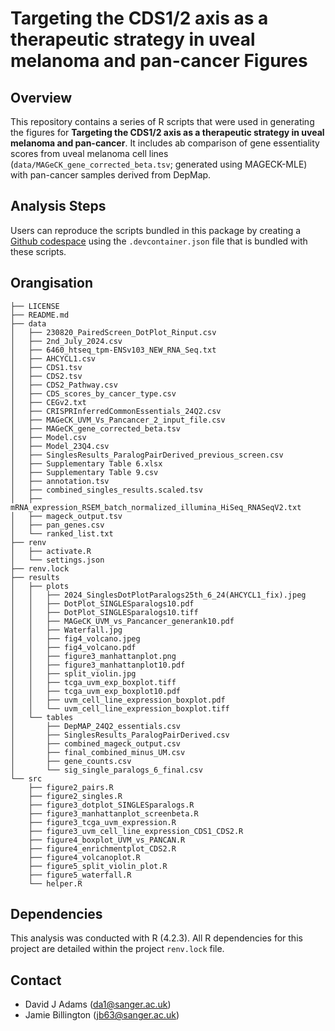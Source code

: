 #  Targeting the CDS1/2 axis as a therapeutic strategy in uveal melanoma and pan-cancer Figures

## Overview

This repository contains a series of R scripts that were used in generating the figures for **Targeting the CDS1/2 axis as a therapeutic strategy in uveal melanoma and pan-cancer**. 
It includes ab comparison of gene essentiality scores from uveal melanoma cell lines (`data/MAGeCK_gene_corrected_beta.tsv`; generated using MAGECK-MLE) with pan-cancer samples derived from DepMap. 
 

## Analysis Steps
Users can reproduce the scripts bundled in this package by creating a [Github codespace](https://docs.github.com/en/codespaces/getting-started/quickstart) using the `.devcontainer.json` file that is bundled with these scripts.


## Orangisation
```
├── LICENSE
├── README.md
├── data
│   ├── 230820_PairedScreen_DotPlot_Rinput.csv
│   ├── 2nd_July_2024.csv
│   ├── 6460_htseq_tpm-ENSv103_NEW_RNA_Seq.txt
│   ├── AHCYCL1.csv
│   ├── CDS1.tsv
│   ├── CDS2.tsv
│   ├── CDS2_Pathway.csv
│   ├── CDS_scores_by_cancer_type.csv
│   ├── CEGv2.txt
│   ├── CRISPRInferredCommonEssentials_24Q2.csv
│   ├── MAGeCK_UVM_Vs_Pancancer_2_input_file.csv
│   ├── MAGeCK_gene_corrected_beta.tsv
│   ├── Model.csv
│   ├── Model_23Q4.csv
│   ├── SinglesResults_ParalogPairDerived_previous_screen.csv
│   ├── Supplementary Table 6.xlsx
│   ├── Supplementary Table 9.csv
│   ├── annotation.tsv
│   ├── combined_singles_results.scaled.tsv
│   ├── mRNA_expression_RSEM_batch_normalized_illumina_HiSeq_RNASeqV2.txt
│   ├── mageck_output.tsv
│   ├── pan_genes.csv
│   └── ranked_list.txt
├── renv
│   ├── activate.R
│   └── settings.json
├── renv.lock
├── results
│   ├── plots
│   │   ├── 2024_SinglesDotPlotParalogs25th_6_24(AHCYCL1_fix).jpeg
│   │   ├── DotPlot_SINGLESparalogs10.pdf
│   │   ├── DotPlot_SINGLESparalogs10.tiff
│   │   ├── MAGeCK_UVM_vs_Pancancer_generank10.pdf
│   │   ├── Waterfall.jpg
│   │   ├── fig4_volcano.jpeg
│   │   ├── fig4_volcano.pdf
│   │   ├── figure3_manhattanplot.png
│   │   ├── figure3_manhattanplot10.pdf
│   │   ├── split_violin.jpg
│   │   ├── tcga_uvm_exp_boxplot.tiff
│   │   ├── tcga_uvm_exp_boxplot10.pdf
│   │   ├── uvm_cell_line_expression_boxplot.pdf
│   │   └── uvm_cell_line_expression_boxplot.tiff
│   └── tables
│       ├── DepMAP_24Q2_essentials.csv
│       ├── SinglesResults_ParalogPairDerived.csv
│       ├── combined_mageck_output.csv
│       ├── final_combined_minus_UM.csv
│       ├── gene_counts.csv
│       └── sig_single_paralogs_6_final.csv
└── src
    ├── figure2_pairs.R
    ├── figure2_singles.R
    ├── figure3_dotplot_SINGLESparalogs.R
    ├── figure3_manhattanplot_screenbeta.R
    ├── figure3_tcga_uvm_expression.R
    ├── figure3_uvm_cell_line_expression_CDS1_CDS2.R
    ├── figure4_boxplot_UVM_vs_PANCAN.R
    ├── figure4_enrichmentplot_CDS2.R
    ├── figure4_volcanoplot.R
    ├── figure5_split_violin_plot.R
    ├── figure5_waterfall.R
    └── helper.R
```

## Dependencies
This analysis was conducted with R (4.2.3). All R dependencies for this project are detailed within the project `renv.lock` file.

## Contact
- David J Adams (da1@sanger.ac.uk)
- Jamie Billington (jb63@sanger.ac.uk)
